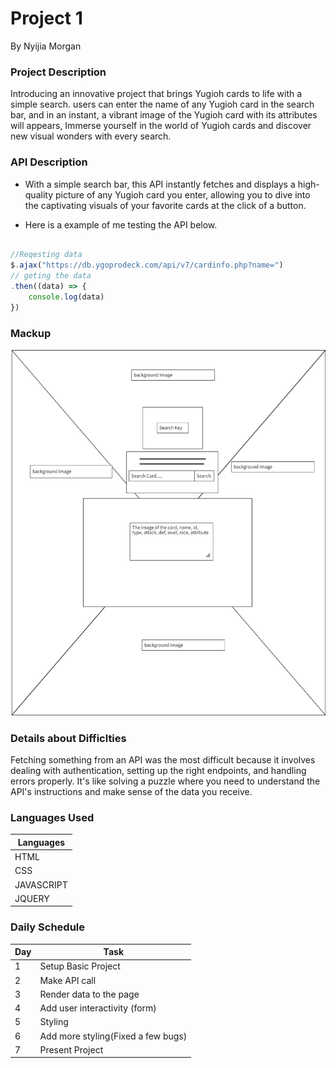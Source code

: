 # Project 1
By Nyijia Morgan

### Project Description

Introducing an innovative project that brings Yugioh cards to life with a simple search. users can enter the name of any Yugioh card in the search bar, and in an instant, a vibrant image of the Yugioh card with its attributes will appears, Immerse yourself in the world of Yugioh cards and discover new visual wonders with every search.



### API Description 

- With a simple search bar, this API instantly fetches and displays a  high-quality picture of any Yugioh card you enter, allowing you to dive into the captivating visuals of your favorite cards at the click of a button.

- Here is a example of me testing the API below.
```js 

//Reqesting data
$.ajax("https://db.ygoprodeck.com/api/v7/cardinfo.php?name=")
// geting the data
.then((data) => {
    console.log(data)
})

```

### Mackup

![Mockup Image](./img/Screenshot%202023-05-30%20155017.png)



### Details about Difficlties

Fetching something from an API was the most difficult because it involves dealing with authentication, setting up the right endpoints, and handling errors properly. It's like solving a puzzle where you need to understand the API's instructions and make sense of the data you receive.


### Languages Used

| Languages |
|-----------|
| HTML |
| CSS |
| JAVASCRIPT |
| JQUERY |




### Daily Schedule

| Day | Task |
|-----|------|
| 1 | Setup Basic Project |
| 2 | Make API call | 
| 3 | Render data to the page |
| 4 | Add user interactivity (form) |
| 5 | Styling |
| 6 | Add more styling(Fixed a few bugs) | 
| 7 | Present Project |

